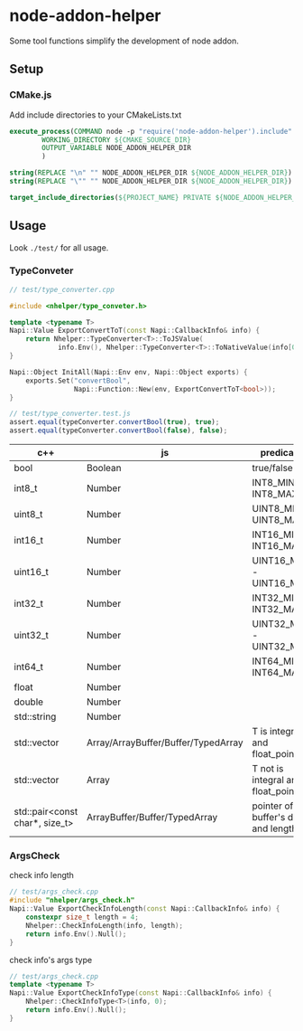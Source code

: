 # node-addon-helper
Some tool functions simplify the development of node addon.

## Setup

### CMake.js

Add include directories to your CMakeLists.txt

```cmake
execute_process(COMMAND node -p "require('node-addon-helper').include"
        WORKING_DIRECTORY ${CMAKE_SOURCE_DIR}
        OUTPUT_VARIABLE NODE_ADDON_HELPER_DIR
        )

string(REPLACE "\n" "" NODE_ADDON_HELPER_DIR ${NODE_ADDON_HELPER_DIR})
string(REPLACE "\"" "" NODE_ADDON_HELPER_DIR ${NODE_ADDON_HELPER_DIR})

target_include_directories(${PROJECT_NAME} PRIVATE ${NODE_ADDON_HELPER_DIR})
```

## Usage

Look `./test/`  for all usage.

### TypeConveter

```c++
// test/type_converter.cpp

#include <nhelper/type_conveter.h>

template <typename T>
Napi::Value ExportConvertToT(const Napi::CallbackInfo& info) {
    return Nhelper::TypeConverter<T>::ToJSValue(
            info.Env(), Nhelper::TypeConverter<T>::ToNativeValue(info[0]));
}

Napi::Object InitAll(Napi::Env env, Napi::Object exports) {
    exports.Set("convertBool",
                Napi::Function::New(env, ExportConvertToT<bool>));
}

```

```js
// test/type_converter.test.js
assert.equal(typeConverter.convertBool(true), true);
assert.equal(typeConverter.convertBool(false), false);
```

| c++                            | js                                  | predicate                           |
|--------------------------------|-------------------------------------|-------------------------------------|
| bool                           | Boolean                             | true/false                          |
| int8\_t                        | Number                              | INT8\_MIN - INT8\_MAX               |
| uint8\_t                       | Number                              | UINT8\_MIN - UINT8\_MAX             |
| int16\_t                       | Number                              | INT16\_MIN - INT16\_MAX             |
| uint16\_t                      | Number                              | UINT16\_MIN - UINT16\_MAX           |
| int32\_t                       | Number                              | INT32\_MIN - INT32\_MAX             |
| uint32\_t                      | Number                              | UINT32\_MIN - UINT32\_MAX           |
| int64\_t                       | Number                              | INT64\_MIN - INT64\_MAX             |
| float                          | Number                              |                                     |
| double                         | Number                              |                                     |
| std::string                    | Number                              |                                     |
| std::vector<T>                 | Array/ArrayBuffer/Buffer/TypedArray | T is integral and float\_point      |
| std::vector<T>                 | Array                               | T not is integral and float\_point  |
| std::pair<const char*, size_t> | ArrayBuffer/Buffer/TypedArray       | pointer of buffer's data and length |

### ArgsCheck
check info length
```c++
// test/args_check.cpp
#include "nhelper/args_check.h"
Napi::Value ExportCheckInfoLength(const Napi::CallbackInfo& info) {
    constexpr size_t length = 4;
    Nhelper::CheckInfoLength(info, length);
    return info.Env().Null();
}

```

check info's args type
```c++
// test/args_check.cpp
template <typename T>
Napi::Value ExportCheckInfoType(const Napi::CallbackInfo& info) {
    Nhelper::CheckInfoType<T>(info, 0);
    return info.Env().Null();
}

```
